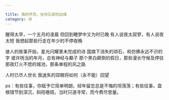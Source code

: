 ```yaml
---

title: 我的怀念，在你忘却的边缘
category: 诗
---
```



醒得太早，一个五月的凌晨
但回到睡梦中又为时已晚
有人说夜太寂寥，有人说夜太短
我想起那些行走在年少的不停夜晚

<!-- more -->
骇人的故事开始，星光闪耀里未完成的诗
国旗下消失的顽石，和仿佛永远不识的字
或许咣当的年月，总有神经与癫子
那个黑白颠倒的假日，那些漫长守候及停驻
那夜灯火不熄的城池，那条单程的风之路

人时已尽人世长
我迷失的双眼将如何（永不能）回望


ps：有些往事，你赋予它简单明朗，经年留恋总是不悔的坦荡荡；有些往事，盘根错节到深沉，斜阳巷陌，当时只道寻常，而今费尽思量。
